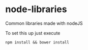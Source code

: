 # node-libraries
Common libraries made with nodeJS

To set this up just execute

`npm install && bower install`
